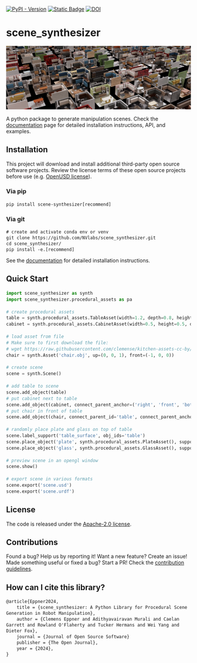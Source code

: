 [![PyPI - Version](https://img.shields.io/pypi/v/scene-synthesizer)](https://pypi.org/project/scene-synthesizer/)
[![Static Badge](https://img.shields.io/badge/docs-passing-brightgreen)](https://scene-synthesizer.github.io/)
[![DOI](https://joss.theoj.org/papers/10.21105/joss.07561/status.svg)](https://doi.org/10.21105/joss.07561)

# scene_synthesizer

![Banner](imgs/scene_synth_banner.png)

A python package to generate manipulation scenes.
Check the [documentation](https://scene-synthesizer.github.io/) page for detailed installation instructions, API, and examples.

## Installation

This project will download and install additional third-party open source software projects. Review the license terms of these open source projects before use (e.g. [OpenUSD license](https://openusd.org/license>)).

### Via pip
```
pip install scene-synthesizer[recommend]
```

### Via git
```
# create and activate conda env or venv
git clone https://github.com/NVlabs/scene_synthesizer.git
cd scene_synthesizer/
pip install -e.[recommend]
```
See the [documentation](https://scene-synthesizer.github.io/getting_started/install.html) for detailed installation instructions.

## Quick Start

```python
import scene_synthesizer as synth
import scene_synthesizer.procedural_assets as pa

# create procedural assets
table = synth.procedural_assets.TableAsset(width=1.2, depth=0.8, height=0.75)
cabinet = synth.procedural_assets.CabinetAsset(width=0.5, height=0.5, depth=0.4, compartment_mask=[[0], [1]], compartment_types=['drawer','drawer'])

# load asset from file
# Make sure to first download the file:
# wget https://raw.githubusercontent.com/clemense/kitchen-assets-cc-by/refs/heads/main/assets/chair/meshes/chair.{mtl,obj}
chair = synth.Asset('chair.obj', up=(0, 0, 1), front=(-1, 0, 0))

# create scene
scene = synth.Scene()

# add table to scene
scene.add_object(table)
# put cabinet next to table
scene.add_object(cabinet, connect_parent_anchor=('right', 'front', 'bottom'), connect_obj_anchor=('left', 'front', 'bottom'))
# put chair in front of table
scene.add_object(chair, connect_parent_id='table', connect_parent_anchor=('center', 'front', 'bottom'), connect_obj_anchor=('center', 'center', 'bottom'))

# randomly place plate and glass on top of table
scene.label_support('table_surface', obj_ids='table')
scene.place_object('plate', synth.procedural_assets.PlateAsset(), support_id='table_surface')
scene.place_object('glass', synth.procedural_assets.GlassAsset(), support_id='table_surface')

# preview scene in an opengl window
scene.show()

# export scene in various formats
scene.export('scene.usd')
scene.export('scene.urdf')
```

## License

The code is released under the [Apache-2.0 license](https://github.com/NVlabs/scene_synthesizer/blob/main/LICENSE).


## Contributions

Found a bug? Help us by reporting it! Want a new feature? Create an issue! Made something useful or fixed a bug? Start a PR! Check the [contribution guidelines](CONTRIBUTING.md).

## How can I cite this library?

```
@article{Eppner2024, 
    title = {scene_synthesizer: A Python Library for Procedural Scene Generation in Robot Manipulation}, 
    author = {Clemens Eppner and Adithyavairavan Murali and Caelan Garrett and Rowland O'Flaherty and Tucker Hermans and Wei Yang and Dieter Fox},
    journal = {Journal of Open Source Software}
    publisher = {The Open Journal}, 
    year = {2024},
}
```
